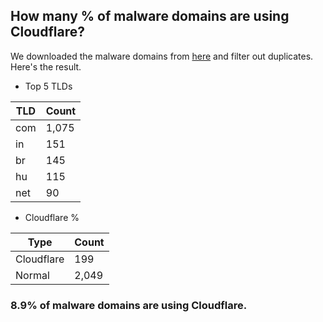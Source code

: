 ## How many % of malware domains are using Cloudflare?


We downloaded the malware domains from [here](https://urlhaus.abuse.ch) and filter out duplicates.
Here's the result.


[//]: # (start replacement)


- Top 5 TLDs

| TLD | Count |
| --- | --- |
| com | 1,075 |
| in | 151 |
| br | 145 |
| hu | 115 |
| net | 90 |


- Cloudflare %

| Type | Count |
| --- | --- |
| Cloudflare | 199 |
| Normal | 2,049 |


### 8.9% of malware domains are using Cloudflare.